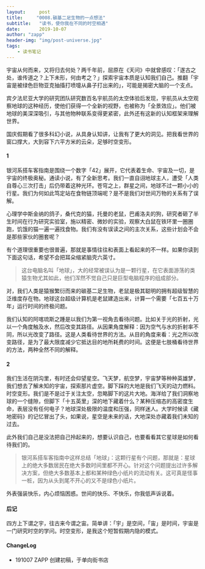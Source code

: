 ```yaml
---
layout:     post
title:     "0008.碳基二足生物的一点想法"
subtitle:   "读书，使你我在不同的时空相遇"
date:       2019-10-07
author: "zapp"
header-img: "img/post-universe.jpg"
tags:
    - 读书笔记
---
```


宇宙从何而来，又将归去何处？两千年前，屈原在《天问》中就曾感叹：「遂古之处，谁传道之？上下未形，何由考之？」探索宇宙本质是认知我们自己。推翻「宇宙是被绿色巨物亚克抽搐打喷嚏从鼻子打出来的」，可能是揭密大脑的一个支点。

宾夕法尼亚大学的研究团队研究数百名宇航员的太空体验后发现，宇航员从太空观察地球的这种经历，使他们获得一个全新的视野，也被称为「全景效应」。他们被地球的美深深吸引，与其他物种联系变得更紧密，此外还有这新的认知框架来理解世界。

国庆假期看了很多科幻小说，从具身认知讲，让我有了更大的洞见。把我看世界的窗口撑大，大到容下六平方米的云朵，足够时空变形。

#### 1

银河系搭车客指南是围绕一个数字「42」展开，它代表着生命、宇宙及一切，是宇宙的终极奥秘。通读小说，有了全新思考。我们一直自诩地球主人，遭受「人类自尊心三次打击」后仍带着这种光环。苍穹之上，群星之间，地球不过一颗小小的行星。我们为何如此笃定站在食物链顶端呢？是不是我们对世间万物的关系有了误解。

心理学中斯金纳的鸽子，桑代克的猫，托曼的老鼠，巴甫洛夫的狗，研究者砸了半生时间在行为研究实验室，施以精密、微妙的实验，观察大白鼠在铁环里一圈圈跑，饥饿的猫一遍一遍找食物。我们有没有误读之间的主次关系，这些计划会不会是那些家伙的圈套呢？

有个道理很重要也很普遍，那就是事情往往和表面上看起来的不一样。如果你读到下面这句话，希望不会把耳朵缩紧脑壳六英寸。

> 这台电脑名叫「地球」，大的经常被误认为是一颗行星，在它表面游荡的类猿生物尤其如此，他们浑然不觉自己只是巨型电脑程序的组成部分。

对，我们人类是猿猴繁衍而来的碳基二足生物，老鼠是极其聪明的拥有超级智慧的泛维度存在物。地球这台超级计算机是老鼠建造出来，计算一个需要「七百五十万年」运行时间的终极问题。

我们认知的阿喀琉斯之踵是以我们为第一视角去看待问题。比如关于光的折射，光以一个角度触及水，然后改变其路径。从因果角度解释：因为空气与水的折射率不同，所以光改变了路径。这是人类看待世界的方法。从目的角度来看：光之所以改变路径，是为了最大限度减少它抵达目的地所耗费的时间。这便是七肢桶看待世界的方法，两种全然不同的解释。

#### 2

我们生活在阴沟里，有时还会仰望星空。飞天梦，航空梦，宇宙梦等种种英雄梦，我们想去了解未知的宇宙，探索那片虚空。脚下踩的大地是我们飞天的动力燃料。时空变形。我们是不是过于关注太空，忽略脚下的这片大地。海洋给了我们洞察地球的一个缝隙，但脚下「十五英里」深的地下藏着什么？某种压缩态的高密度生命，表层没有任何电子？地球深处极限的温度和压强，同样迷人。大学时候读《藏地密码》的记忆冒出了头，如果说，星空是未来的话，大地深处亦藏着我们未知的过去。

此外我们自己是没法把自己拎起来的，想要认识自己，也要看看其它星球是如何看待我们的。

> 银河系搭车客指南中这样总结「地球」：这颗行星有个问题，那就是：星球上的绝大多数居民在绝大多数时间里都不开心。针对这个问题提出过许多解决方案，但绝大多数基本上都和某种绿色小纸片的流动有关。这可真是怪事一桩，因为从头到尾不开心的又不是绿色小纸片。

外表强装快乐，内心烦恼困惑。世间的快乐、不快乐，你我低声诉说着。

#### 后记

四方上下谓之宇，往古来今谓之宙。简单讲：「宇」是空间，「宙」是时间，宇宙是一门研究时空的学问。时空变形，是我这个短暂假期内隐的模式。

#### ChangeLog

- 191007 ZAPP 创建初稿，于单向街书店


